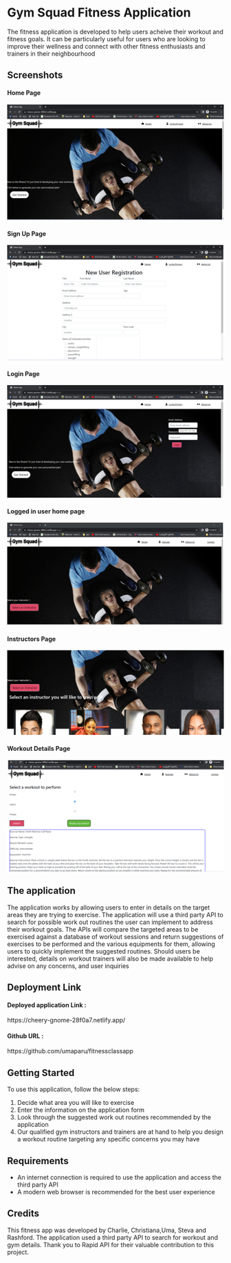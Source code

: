 # Gym Squad Fitness Application 
The fitness application is developed to help users acheive their workout and fitness goals. It can be particularly useful for users who are looking to improve their wellness and connect with other fitness enthusiasts and trainers in their neighbourhood

## Screenshots

<h4>Home Page</h4>   

![Home Page ](public/screenshots/home.png)   

<h4>Sign Up Page </h4>  

![Sign Up Page ](public/screenshots/reg.png)   

<h4>Login Page </h4>  

![Login Page ](public/screenshots/login.png)   

<h4>Logged in user home page </h4>  

![Logged in user home page ](public/screenshots/loggedin.png)   

<h4>Instructors Page </h4>  

![Instructors Page ](public/screenshots/instr.png)   

<h4>Workout Details Page </h4>  

![Workout Details Page ](public/screenshots/workout.png)   


## The application
The application works by allowing users to enter in details on the target areas they are trying to exercise. The application will use a third party API to search for possible work out routines the user can implement to address their workout goals. 
The APIs will compare the targeted areas to be exercised against a database of workout sessions and return suggestions of exercises to be performed and the various equipments for them, allowing users to quickly implement the suggested routines.
Should users be interested, details on workout trainers will also be made available to help advise on any concerns, and user inquiries 

## Deployment Link 

<h4>Deployed application Link :</h4> https://cheery-gnome-28f0a7.netlify.app/   

<h4>Github URL :</h4> https://github.com/umaparu/fitnessclassapp

## Getting Started
To use this application, follow the below steps:
1. Decide what area you will like to exercise 
2. Enter the information on the application form
3. Look through the suggested work out routines recommended by the application
4. Our qualified gym instructors and trainers are at hand to help you design a workout routine targeting any specific concerns you may have 


## Requirements 
- An internet connection is required to use the application and access the third party API 
- A modern web browser is recommended for the best user experience 

## Credits
This fitness app was developed by Charlie, Christiana,Uma, Steva and Rashford. The application used a third party API to search for workout and gym details. Thank you to Rapid API for their valuable contribution to this project. 

